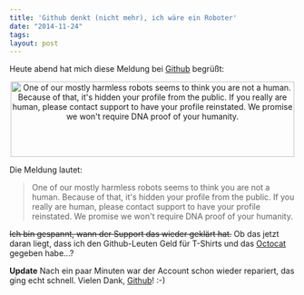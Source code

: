 ```yaml
---
title: 'Github denkt (nicht mehr), ich wäre ein Roboter'
date: "2014-11-24"
tags: 
layout: post
---
```

Heute abend hat mich diese Meldung bei [Github][0] begrüßt:

<center><a href="https://www.flickr.com/photos/cringe/15682887338" title="Github thinks I am a robot by Carsten Ringe, on Flickr"><img src="https://farm9.staticflickr.com/8629/15682887338_7d7483de9e.jpg" width="500" height="133" alt="One of our mostly harmless robots seems to think you are not a human.
Because of that, it's hidden your profile from the public. If you really are human, please contact support to have your profile reinstated.
We promise we won't require DNA proof of your humanity."></a></center>

Die Meldung lautet:

> One of our mostly harmless robots seems to think you are not a human.
> Because of that, it's hidden your profile from the public. If you really are human, please contact support to have your profile reinstated.
> We promise we won't require DNA proof of your humanity.

~~Ich bin gespannt, wann der Support das wieder geklärt hat.~~ Ob das jetzt daran liegt, dass ich den Github-Leuten Geld für T-Shirts und das [Octocat][1] gegeben habe...?

**Update** Nach ein paar Minuten war der Account schon wieder repariert, das ging echt schnell. Vielen Dank, [Github][0]! :-)

[0]: https://github.com/
[1]: https://github.myshopify.com/products/5-inch-octocat-figurine

